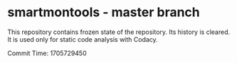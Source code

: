 # smartmontools - master branch

This repository contains frozen state of the repository.
Its history is cleared. It is used only for static code
analysis with Codacy.

Commit Time: 1705729450